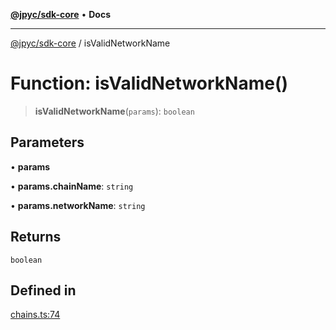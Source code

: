[**@jpyc/sdk-core**](../README.md) • **Docs**

---

[@jpyc/sdk-core](../globals.md) / isValidNetworkName

# Function: isValidNetworkName()

> **isValidNetworkName**(`params`): `boolean`

## Parameters

• **params**

• **params.chainName**: `string`

• **params.networkName**: `string`

## Returns

`boolean`

## Defined in

[chains.ts:74](https://github.com/jcam1/sdks/blob/3c4d067b0c17fecc9e33503f90e696b032f41531/packages/core/src/chains.ts#L74)

